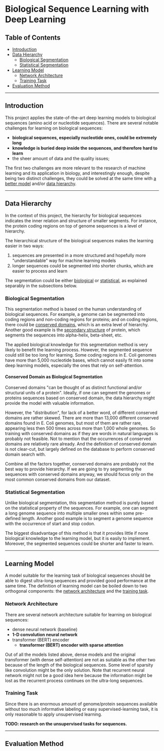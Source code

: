 # Biological Sequence Learning with Deep Learning


## Table of Contents
-   [Introduction](#introduction)
-   [Data Hierarchy](#data-hierarchy)
    -   [Biological Segmentation](#biological-segmentation)
    -   [Statistical Segmentation](#statistical-segmentation)
-   [Learning Model](#learning-model)
    -   [Network Architecture](#network-architecture)
    -   [Training Task](#training-task)
-   [Evaluation Method](#evaluation-method)


---
## Introduction

This project applies the state-of-the-art deep learning models to biological sequences (amino acid or nucleotide sequences). 
There are several notable challenges for learning on biological sequences:
-   **biological sequences, especially nucleotide ones, could be extremely long**
-   **knowledge is buried deep inside the sequences, and therefore hard to learn**
-   the sheer amount of data and the quality issues;

The first two challenges are more relevant to the research of machine learning and its application in biology, and interestingly enough, despite being two distinct challenges, they could be solved at the same time with [a better model](#learning-model) and/or [data hierarchy](#data-hierarchy).


---
## Data Hierarchy

In the context of this project, the hierarchy for biological sequences indicates the inner relation and structure of smaller segments. For instance, the protein coding regions on top of genome sequences is a level of hierarchy.

The hierarchical structure of the biological sequences makes the learning easier in two ways: 
1.  sequences are presented in a more structured and hopefully more "understandable" way for machine learning models
2.  longer sequences could be segmented into shorter chunks, which are easier to process and learn

The segmentation could be either [biological](#biological-segmentation) or [statistical](#statistical-segmentation), as explained separably in the subsections below.


### Biological Segmentation

This segmentation method is based on the human understanding of biological sequences. 
For example, a genome can be segmented into coding regions and non-coding regions for proteins; and on coding regions, there could be [conserved domains]((https://en.wikipedia.org/wiki/Conserved_Domain_Database)), which is an extra level of hierarchy. 
Another good example is the [secondary structure](https://en.wikipedia.org/wiki/Protein_secondary_structure) of protein, which segments the sequences into alpha-helix, beta-sheet, etc. 

The applied biological knowledge for this segmentation method is very likely to benefit the learning process. However, the segmented sequence could still be too long for learning. Some coding regions in E. Coli genomes have more than 5,000 nucleotide bases, which cannot easily fit into some deep learning models, especially the ones that rely on self-attention.

#### Conserved Domain as Biological Segmentation

Conserved domains "can be thought of as distinct functional and/or structural units of a protein". Ideally, if one can segment the genomes or proteins sequences based on conserved domain, the data hierarchy might provide the model with valuable information. 

However, the "distribution", for lack of a better word, of different conserved domains are rather skewed. There are more than 13,000 different conserved domains found in E. Coli genomes, but most of them are rather rare, appearing less then 500 times across more than 1,000 whole genomes. So training with conserved domains as if they are words in natural languages is probably not feasible. 
Not to mention that the occurrences of conserved domains are relatively rare already. 
And the definition of conserved domain is not clear-cut, but largely defined on the database to perform conserved domain search with.

Combine all the factors together, conserved domains are probably not the best way to provide hierarchy. If we are going to try segmenting the sequences with conserved domains anyway, we should focus only on the most common conserved domains from our dataset.

### Statistical Segmentation

Unlike biological segmentation, this segmentation method is purely based on the statistical property of the sequences. 
For example, one can segment a long genome sequence into multiple smaller ones within some pre-defined length. Another good example is to segment a genome sequence with the occurrence of start and stop codon.

The biggest disadvantage of this method is that it provides little if none biological knowledge to the learning model, but it is easily to implement. Moreover, the segmented sequences could be shorter and faster to learn.


--- 
## Learning Model

A model suitable for the learning task of biological sequences should be able to digest ultra-long sequences and provided good performance at the same time. The definition of learning model can be boiled down to two orthogonal components: the [network architecture](#network-architecture) and the [training task](#training-task).

### Network Architecture

There are several network architecture suitable for learning on biological sequences:
-   dense neural network (baseline)
-   **1-D convolution neural network**
-   transformer (BERT) encoder
    - **transformer (BERT) encoder with sparse attention**

Out of all the models listed above, dense models and the original transformer (with dense self-attention) are not as suitable as the other two because of the length of the biological sequences. Some level of sparsity like convolution might be the only solution.
Note that recurrent neural network might not be a good idea here because the information might be lost as the recurrent process continues on the ultra-long sequences.


### Training Task

Since there is an enormous amount of genome/protein sequences available without too much informative labeling or easy supervised-learning task, it is only reasonable to apply unsupervised learning.

**TODO: research on the unsupervised tasks for sequences.**


--- 
## Evaluation Method
<!---  
-   [ ] tSNE visualization of genetic codes
-   [ ] faster conserved domain search (BLAST score)
-   [ ] protein family/function classification
-   [ ] protein structural similarity (TM alignment score) prediction 
-   [ ] mutation effect
-   [ ] gene regulatory network prediction inference
-   [ ] co-varying mutations 
--->

